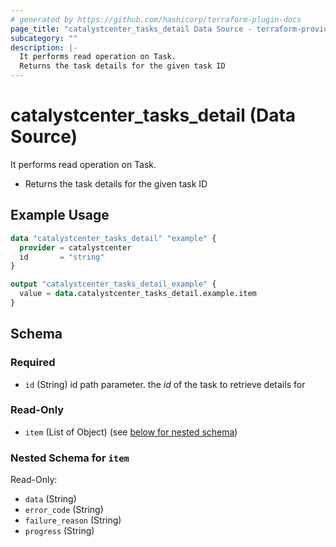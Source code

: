```yaml
---
# generated by https://github.com/hashicorp/terraform-plugin-docs
page_title: "catalystcenter_tasks_detail Data Source - terraform-provider-catalystcenter"
subcategory: ""
description: |-
  It performs read operation on Task.
  Returns the task details for the given task ID
---
```


# catalystcenter_tasks_detail (Data Source)

It performs read operation on Task.

- Returns the task details for the given task ID

## Example Usage

```terraform
data "catalystcenter_tasks_detail" "example" {
  provider = catalystcenter
  id       = "string"
}

output "catalystcenter_tasks_detail_example" {
  value = data.catalystcenter_tasks_detail.example.item
}
```

<!-- schema generated by tfplugindocs -->
## Schema

### Required

- `id` (String) id path parameter. the *id* of the task to retrieve details for

### Read-Only

- `item` (List of Object) (see [below for nested schema](#nestedatt--item))

<a id="nestedatt--item"></a>
### Nested Schema for `item`

Read-Only:

- `data` (String)
- `error_code` (String)
- `failure_reason` (String)
- `progress` (String)
